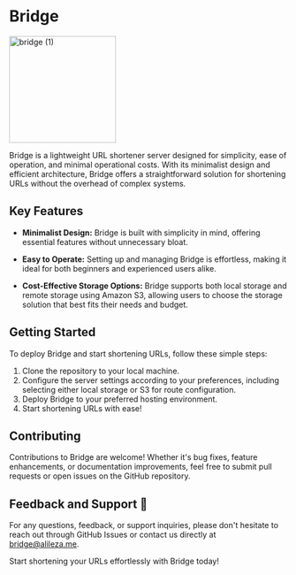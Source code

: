 # Bridge 
<img width="193" alt="bridge (1)" src="https://github.com/alileza/bridge/assets/1962129/3469338d-c2c5-4446-9dc4-669ee1dd6b24">


Bridge is a lightweight URL shortener server designed for simplicity, ease of operation, and minimal operational costs. With its minimalist design and efficient architecture, Bridge offers a straightforward solution for shortening URLs without the overhead of complex systems.

## Key Features 

- **Minimalist Design:** Bridge is built with simplicity in mind, offering essential features without unnecessary bloat.
  
- **Easy to Operate:** Setting up and managing Bridge is effortless, making it ideal for both beginners and experienced users alike.
  
- **Cost-Effective Storage Options:** Bridge supports both local storage and remote storage using Amazon S3, allowing users to choose the storage solution that best fits their needs and budget.

## Getting Started 

To deploy Bridge and start shortening URLs, follow these simple steps:

1. Clone the repository to your local machine.
2. Configure the server settings according to your preferences, including selecting either local storage or S3 for route configuration.
3. Deploy Bridge to your preferred hosting environment.
4. Start shortening URLs with ease!

## Contributing 

Contributions to Bridge are welcome! Whether it's bug fixes, feature enhancements, or documentation improvements, feel free to submit pull requests or open issues on the GitHub repository.

## Feedback and Support 📧

For any questions, feedback, or support inquiries, please don't hesitate to reach out through GitHub Issues or contact us directly at [bridge@alileza.me](mailto:bridge@alileza.me).

Start shortening your URLs effortlessly with Bridge today!
